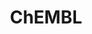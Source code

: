 ---
bigquery: https://console.cloud.google.com/bigquery?p=patents-public-data&d=ebi_chembl&page=dataset
citation: '"The ChEMBL database in 2017." Anna Gaulton, Anne Hersey, Michał Nowotka,
  A Patrícia Bento, Jon Chambers, David Mendez, Prudence Mutowo, Francis Atkinson,
  Louisa J Bellis, Elena Cibrián-Uhalte, Mark Davies, Nathan Dedman, Anneli Karlsson,
  María Paula Magariños, John P Overington, George Papadatos, Ines Smit, Andrew R
  Leach Nucleic acids Research (2017) 45 (Database Issue), D945-D954'
contributors: European Bioinformatics Institute
cost: None
description: ChEMBL Data is a manually curated database of small molecules used in
  drug discovery, including information about existing patented drugs.
documentation: 'schema: https://www.ebi.ac.uk/chembl/db_schema


  '
last_edit: Mon, 04 Apr 2022 19:07:30 GMT
location: https://console.cloud.google.com/marketplace/product/google_patents_public_datasets/chembl
maintained_by: EMBL-EBI, an outstation of European Molecular Biology Laboratory
related_publications: '

  ChEMBL: towards direct deposition of bioassay data.


  Mendez D, Gaulton A, Bento AP, Chambers J, De Veij M, Félix E, Magariños MP, Mosquera
  JF, Mutowo P, Nowotka M, Gordillo-Marañón M, Hunter F, Junco L, Mugumbate G, Rodriguez-Lopez
  M, Atkinson F, Bosc N, Radoux CJ, Segura-Cabrera A, Hersey A, Leach AR.


  — Nucleic Acids Res. 2019; 47(D1):D930-D940. doi: 10.1093/nar/gky1075

  '
schema_fields: '[''met_conversion'', ''drug_product_flag'', ''potential_duplicate'',
  ''assay_tissue'', ''mechanism_of_action'', ''smarts'', ''relation'', ''l5'', ''syn_type'',
  ''doc_type'', ''value'', ''abstract'', ''pchembl_value'', ''annotation'', ''cidx'',
  ''clo_id'', ''data_validity_comment'', ''uo_units'', ''active_ingredient'', ''downgraded'',
  ''version'', ''level4'', ''prod_pat_id'', ''mecref_id'', ''l3'', ''db_source'',
  ''molecule_type'', ''natural_product'', ''idx'', ''standard_relation'', ''src_id'',
  ''assay_category'', ''compsyn_id'', ''disease_efficacy'', ''bei'', ''synonyms'',
  ''route'', ''actsm_id'', ''mec_id'', ''first_approval'', ''standard_value'', ''efo_id'',
  ''mol_frac_id'', ''assay_strain'', ''warning_description'', ''availability_type'',
  ''sei'', ''bao_endpoint'', ''updated_by'', ''parameter_type'', ''domain_description'',
  ''drugind_id'', ''lle'', ''who_name'', ''delist_flag'', ''subgroup'', ''oc_id'',
  ''molecular_mechanism'', ''num_ro5_violations'', ''binding_site_comment'', ''cell_name'',
  ''irac_class_id'', ''ap_id'', ''assay_type'', ''tid_fixed'', ''published_type'',
  ''db_version'', ''path'', ''mc_target_name'', ''withdrawn_year'', ''bao_format'',
  ''ddd_id'', ''species_group_flag'', ''level1_description'', ''usan_stem'', ''num_alerts'',
  ''pathway_id'', ''first_in_class'', ''parent_molregno'', ''parenteral'', ''cx_logp'',
  ''alert_name'', ''acd_logp'', ''substrate_record_id'', ''ref_id'', ''cell_id'',
  ''tissue_id'', ''approval_date'', ''cpd_str_alert_id'', ''met_comment'', ''pubmed_id'',
  ''formulation_id'', ''oral'', ''ddd_admr'', ''predbind_id'', ''mechanism_comment'',
  ''selectivity_comment'', ''bto_id'', ''enzyme_tid'', ''chembl_id'', ''qudt_units'',
  ''description'', ''units'', ''cx_most_apka'', ''level2_description'', ''sitecomp_id'',
  ''alogp'', ''stem'', ''previous_company'', ''confidence'', ''protclasssyn_id'',
  ''standard_upper_value'', ''assay_param_id'', ''parent_id'', ''orig_description'',
  ''molregno'', ''acd_logd'', ''cell_ontology_id'', ''usan_stem_definition'', ''standard_type'',
  ''sequence'', ''target_desc'', ''polymer_flag'', ''mc_target_accession'', ''max_phase_for_ind'',
  ''creation_date'', ''usan_stem_id'', ''assay_test_type'', ''warning_country'', ''standard_units'',
  ''tid'', ''mol_hrac_id'', ''cx_most_bpka'', ''entity_id'', ''dosage_form'', ''component_type'',
  ''priority'', ''parent_go_id'', ''text_value'', ''submission_date'', ''atc_code'',
  ''cell_source_tax_id'', ''src_description'', ''compound_name'', ''last_active'',
  ''l1'', ''hbd'', ''hba_lipinski'', ''indref_id'', ''standard_text_value'', ''sequence_md5sum'',
  ''domain_id'', ''entity_type'', ''standard_flag'', ''usan_substem'', ''warnref_id'',
  ''parent_type'', ''class_level'', ''src_assay_id'', ''definition'', ''authors'',
  ''warning_class'', ''assay_organism'', ''smid'', ''hrac_class_id'', ''issue'', ''standard_inchi'',
  ''pref_name'', ''mutation'', ''mol_irac_id'', ''as_id'', ''targrel_id'', ''strength'',
  ''class_type'', ''level2'', ''source_domain_id'', ''relationship_type'', ''aidx'',
  ''target_mapping'', ''nda_type'', ''who_extra'', ''volume'', ''mc_organism'', ''qed_weighted'',
  ''assay_class_id'', ''record_id'', ''doi'', ''applicant_full_name'', ''chirality'',
  ''ddd_units'', ''num_lipinski_ro5_violations'', ''tbl'', ''name'', ''comp_go_id'',
  ''research_stem'', ''max_phase'', ''prodrug'', ''upper_value'', ''assay_subcellular_fraction'',
  ''molecular_species'', ''structure_type'', ''site_id'', ''normal_range_min'', ''domain_name'',
  ''mesh_id'', ''black_box_warning'', ''caloha_id'', ''withdrawn_class'', ''usan_year'',
  ''result_flag'', ''psa'', ''hrac_code'', ''warning_year'', ''protein_class_desc'',
  ''frac_code'', ''go_id'', ''pathway_key'', ''acd_most_bpka'', ''warning_type'',
  ''relationship_desc'', ''metabolite_record_id'', ''canonical_smiles'', ''enzyme_name'',
  ''start_position'', ''dosed_ingredient'', ''molsyn_id'', ''first_page'', ''short_name'',
  ''full_mwt'', ''direct_interaction'', ''set_name'', ''organism'', ''status'', ''l6'',
  ''therapeutic_flag'', ''mc_target_type'', ''warning_id'', ''ref_type'', ''homologue'',
  ''mw_monoisotopic'', ''level1'', ''patent_no'', ''ingredient'', ''published_units'',
  ''level3'', ''toid'', ''bao_id'', ''efo_term'', ''res_stem_id'', ''published_value'',
  ''ass_cls_map_id'', ''src_compound_id'', ''compound_key'', ''protein_class_synonym'',
  ''year'', ''l4'', ''le'', ''inorganic_flag'', ''hbd_lipinski'', ''mesh_heading'',
  ''assay_cell_type'', ''component_synonym'', ''curated_by'', ''biocomp_id'', ''rtb'',
  ''publication_number'', ''cellosaurus_id'', ''chebi_par_id'', ''drug_record_id'',
  ''mc_tax_id'', ''title'', ''variant_id'', ''comments'', ''level3_description'',
  ''alert_set_id'', ''product_id'', ''innovator_company'', ''mw_freebase'', ''irac_code'',
  ''major_class'', ''cell_source_tissue'', ''confidence_score'', ''relationship'',
  ''l7'', ''std_act_id'', ''ridx'', ''cx_logd'', ''l8'', ''ref_url'', ''l2'', ''protein_class_id'',
  ''curation_comment'', ''job_id'', ''last_page'', ''met_id'', ''co_stem_id'', ''activity_comment'',
  ''related_tid'', ''assay_id'', ''parameter_value'', ''withdrawn_country'', ''target_type'',
  ''source'', ''rgid'', ''end_position'', ''withdrawn_flag'', ''label'', ''cl_lincs_id'',
  ''doc_id'', ''full_molformula'', ''compd_id'', ''domain_type'', ''site_name'', ''metref_id'',
  ''frac_class_id'', ''activity_count'', ''prediction_method'', ''level4_description'',
  ''targcomp_id'', ''aspect'', ''accession'', ''standard_inchi_key'', ''src_short_name'',
  ''uberon_id'', ''molfile'', ''normal_range_max'', ''patent_expire_date'', ''cell_description'',
  ''mol_atc_id'', ''stem_class'', ''ddd_comment'', ''stat'', ''hba'', ''helm_notation'',
  ''active_molregno'', ''action_type'', ''log_id'', ''topical'', ''assay_desc'', ''drug_substance_flag'',
  ''published_relation'', ''withdrawn_reason'', ''isoform'', ''comp_class_id'', ''ddd_value'',
  ''country'', ''trade_name'', ''ro3_pass'', ''tax_id'', ''site_residues'', ''patent_use_code'',
  ''heavy_atoms'', ''updated_on'', ''ad_type'', ''type'', ''assay_tax_id'', ''level5'',
  ''patent_id'', ''assay_source'', ''aromatic_rings'', ''journal'', ''component_id'',
  ''activity_id'', ''indication_class'', ''alert_id'', ''acd_most_apka'', ''cell_source_organism'',
  ''company'']'
shortname: chembl
tags:
- biotechnology
- health
- chemical
- bioinformatics
- medical
terms_of_use: CC BY-SA 3.0
title: ChEMBL
uuid: e232a192-965c-4ec9-904c-155b6dfe56c5
---